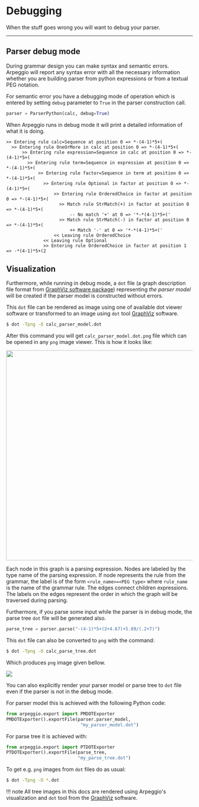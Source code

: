 # Debugging

When the stuff goes wrong you will want to debug your parser.

---

## Parser debug mode

During grammar design you can make syntax and semantic errors. Arpeggio will
report any syntax error with all the necessary information whether you are
building parser from python expressions or from a textual PEG notation.

For semantic error you have a debugging mode of operation which is entered by
setting `debug` parameter to `True` in the parser construction call. 

```python
parser = ParserPython(calc, debug=True)
```

When Arpeggio runs in debug mode it will print a detailed information of what it
is doing.

    >> Entering rule calc=Sequence at position 0 => *-(4-1)*5+(
      >> Entering rule OneOrMore in calc at position 0 => *-(4-1)*5+(
          >> Entering rule expression=Sequence in calc at position 0 => *-(4-1)*5+(
            >> Entering rule term=Sequence in expression at position 0 => *-(4-1)*5+(
                >> Entering rule factor=Sequence in term at position 0 => *-(4-1)*5+(
                  >> Entering rule Optional in factor at position 0 => *-(4-1)*5+(
                      >> Entering rule OrderedChoice in factor at position 0 => *-(4-1)*5+(
                        >> Match rule StrMatch(+) in factor at position 0 => *-(4-1)*5+(
                            -- No match '+' at 0 => '*-*(4-1)*5+('
                        >> Match rule StrMatch(-) in factor at position 0 => *-(4-1)*5+(
                            ++ Match '-' at 0 => '*-*(4-1)*5+('
                      << Leaving rule OrderedChoice
                  << Leaving rule Optional
                  >> Entering rule OrderedChoice in factor at position 1 => -*(4-1)*5+(2


## Visualization

Furthermore, while running in debug mode, a `dot` file (a graph description file
format from [GraphViz software
package](http://www.graphviz.org/content/dot-language)) representing _the parser
model_ will be created if the parser model is constructed without errors. 

This `dot` file can be rendered as image using one of available dot viewer
software or transformed to an image using `dot` tool
[GraphViz](http://graphviz.org/) software.

```bash
$ dot -Tpng -O calc_parser_model.dot
```

After this command you will get ``calc_parser_model.dot.png`` file which can be
opened in any ``png`` image viewer. This is how it looks like:

<a href="../images/calc_parser_model.dot.png" target="_blank"><img src="../images/calc_parser_model.dot.png" style="display:block; width: 15cm; margin-left:auto; margin-right:auto;"/></a>

Each node in this graph is a parsing expression.  Nodes are labeled by the type
name of the parsing expression.  If node represents the rule from the grammar,
the label is of the form `<rule_name>=<PEG type>` where `rule_name` is the
name of the grammar rule.  The edges connect children expressions. The labels on
the edges represent the order in which the graph will be traversed during
parsing.


Furthermore, if you parse some input while the parser is in debug mode, the
parse tree `dot` file will be generated also.

```python
parse_tree = parser.parse("-(4-1)*5+(2+4.67)+5.89/(.2+7)")
```
This `dot` file can also be converted to `png` with the command:

```bash
$ dot -Tpng -O calc_parse_tree.dot
```

Which produces `png` image given bellow.

<a href="../images/calc_parse_tree.dot.png" target="_blank"><img src="../images/calc_parse_tree.dot.png"/></a>

You can also explicitly render your parser model or parse tree to `dot` file
even if the parser is not in the debug mode.

For parser model this is achieved with the following Python code:

```python
from arpeggio.export import PMDOTExporter
PMDOTExporter().exportFile(parser.parser_model,
                            "my_parser_model.dot")
```

For parse tree it is achieved with:

```python
from arpeggio.export import PTDOTExporter
PTDOTExporter().exportFile(parse_tree,
                           "my_parse_tree.dot")
```

To get e.g. `png` images from `dot` files do as usual:

```bash
$ dot -Tpng -O *.dot
```


!!! note
    All tree images in this docs are rendered using Arpeggio's visualization and
    `dot` tool from the [GraphViz](http://graphviz.org/) software.

